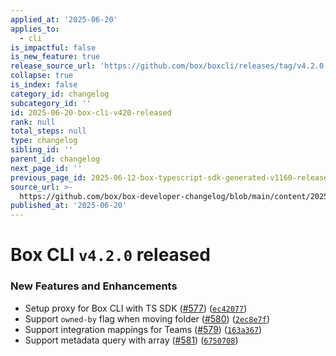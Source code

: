 ```yaml
---
applied_at: '2025-06-20'
applies_to:
  - cli
is_impactful: false
is_new_feature: true
release_source_url: 'https://github.com/box/boxcli/releases/tag/v4.2.0'
collapse: true
is_index: false
category_id: changelog
subcategory_id: ''
id: 2025-06-20-box-cli-v420-released
rank: null
total_steps: null
type: changelog
sibling_id: ''
parent_id: changelog
next_page_id: ''
previous_page_id: 2025-06-12-box-typescript-sdk-generated-v1160-released
source_url: >-
  https://github.com/box/box-developer-changelog/blob/main/content/2025/06-20-box-cli-v420-released.md
published_at: '2025-06-20'
---
```

# Box CLI `v4.2.0` released

### New Features and Enhancements

* Setup proxy for Box CLI with TS SDK ([#577][1]) ([`ec42077`][2])
* Support `owned-by` flag when moving folder ([#580][3]) ([`2ec8e7f`][4])
* Support integration mappings for Teams ([#579][5]) ([`163a367`][6])
* Support metadata query with array ([#581][7]) ([`6750708`][8])

[1]: https://github.com/box/boxcli/issues/577

[2]: https://github.com/box/boxcli/commit/ec4207715360cc284574e1cbb573586218379517

[3]: https://github.com/box/boxcli/issues/580

[4]: https://github.com/box/boxcli/commit/2ec8e7fcf241dcd2c5841b8912e178e2384db426

[5]: https://github.com/box/boxcli/issues/579

[6]: https://github.com/box/boxcli/commit/163a36727c5f76b0e3b1c36049b3abae50148eb6

[7]: https://github.com/box/boxcli/issues/581

[8]: https://github.com/box/boxcli/commit/675070856eac6d06f2091203f4f19e41055dd97d